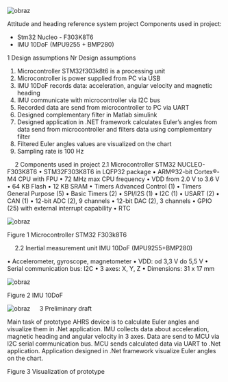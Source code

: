 ![obraz](https://user-images.githubusercontent.com/91827782/154955446-fecacbc4-976e-4cd8-9355-3126235e5f96.png)

Attitude and heading reference system project
Components used in project:
- Stm32 Nucleo - F303K8T6
- IMU 10DoF (MPU9255 + BMP280)

1	Design assumptions
Nr	Design assumptions
1.	Microcontroller STM32f303k8t6 is a processing unit
2.	Microcontroller is power supplied from PC via USB
3.	IMU 10DoF records data: acceleration, angular velocity and magnetic heading
4.	IMU communicate with microcontroller via I2C bus
5.	Recorded data are send from microcontroller to PC via UART
6.	Designed complementary filter in Matlab simulink
7.	Designed application in .NET framework calculates Euler’s angles from data send from microcontroller and filters data using complementary filter
8.	Filtered Euler angles values are visualized on the chart
9.	Sampling rate is 100 Hz


 
2	Components used in project
2.1	Microcontroller STM32 NUCLEO-F303K8T6
•	STM32F303K8T6 in LQFP32 package 
•	ARM®32-bit Cortex®-M4 CPU with FPU 
•	72 MHz max CPU frequency 
•	VDD from 2.0 V to 3.6 V 
•	64 KB Flash 
•	12 KB SRAM 
•	Timers Advanced Control (1) 
•	Timers General Purpose (5) 
•	Basic Timers (2) 
•	SPI/I2S (1) 
•	I2C (1) 
•	USART (2) 
•	CAN (1) 
•	12-bit ADC (2), 9 channels 
•	12-bit DAC (2), 3 channels 
•	GPIO (25) with external interrupt capability 
•	RTC 

![obraz](https://user-images.githubusercontent.com/91827782/154955549-f95df8dc-593b-47d5-a134-72f34a29cfaf.png)

 
Figure 1 Microcontroller STM32 F303k8T6

 
2.2	Inertial measurement unit IMU 10DoF (MPU9255+BMP280)

•	Accelerometer, gyroscope, magnetometer
•	VDD: od 3,3 V do 5,5 V
•	Serial communication bus: I2C
•	3 axes: X, Y, Z
•	Dimensions: 31 x 17 mm


![obraz](https://user-images.githubusercontent.com/91827782/154955584-cce840ca-2dab-4ddb-8014-c7d3e2ee9efe.png)

Figure 2 IMU 10DoF


![obraz](https://user-images.githubusercontent.com/91827782/154955612-5633f864-010b-4047-b7f0-4c8a6f15472b.png)
 
3	Preliminary draft

Main task of prototype AHRS device is to calculate Euler angles and visualize them in .Net application. IMU collects data about acceleration, magnetic heading and angular velocity in 3 axes. Data are send to MCU via I2C serial communication bus. MCU sends calculated data via UART to .Net application. Application designed in .Net framework visualize Euler angles on the chart.



 
Figure 3 Visualization of prototype


 

